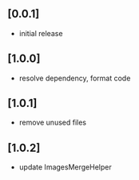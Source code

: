 ## [0.0.1]

* initial release

## [1.0.0]

* resolve dependency, format code

## [1.0.1]

* remove unused files

## [1.0.2]

* update ImagesMergeHelper
